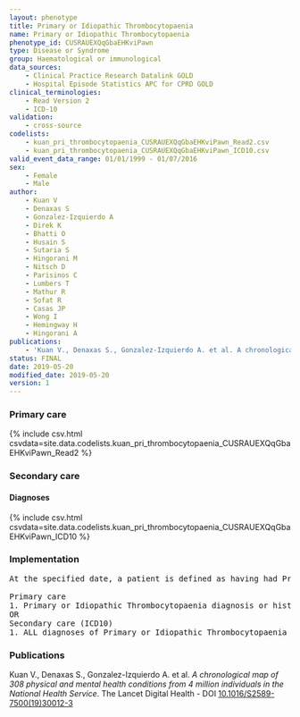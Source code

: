 ```yaml
---
layout: phenotype
title: Primary or Idiopathic Thrombocytopaenia
name: Primary or Idiopathic Thrombocytopaenia
phenotype_id: CUSRAUEXQqGbaEHKviPawn 
type: Disease or Syndrome
group: Haematological or immunological
data_sources: 
    - Clinical Practice Research Datalink GOLD
    - Hospital Episode Statistics APC for CPRD GOLD
clinical_terminologies: 
    - Read Version 2
    - ICD-10
validation: 
    - cross-source
codelists: 
    - kuan_pri_thrombocytopaenia_CUSRAUEXQqGbaEHKviPawn_Read2.csv
    - kuan_pri_thrombocytopaenia_CUSRAUEXQqGbaEHKviPawn_ICD10.csv
valid_event_data_range: 01/01/1999 - 01/07/2016
sex: 
    - Female
    - Male
author: 
    - Kuan V
    - Denaxas S
    - Gonzalez-Izquierdo A
    - Direk K
    - Bhatti O
    - Husain S
    - Sutaria S
    - Hingorani M
    - Nitsch D
    - Parisinos C
    - Lumbers T
    - Mathur R
    - Sofat R
    - Casas JP
    - Wong I
    - Hemingway H
    - Hingorani A
publications: 
    - 'Kuan V., Denaxas S., Gonzalez-Izquierdo A. et al. A chronological map of 308 physical and mental health conditions from 4 million individuals in the National Health Service. The Lancet Digital Health - DOI: 10.1016/S2589-7500(19)30012-3' 
status: FINAL
date: 2019-05-20
modified_date: 2019-05-20
version: 1
---
```

### Primary care 
{% include csv.html csvdata=site.data.codelists.kuan_pri_thrombocytopaenia_CUSRAUEXQqGbaEHKviPawn_Read2 %}
### Secondary care 
#### Diagnoses 
{% include csv.html csvdata=site.data.codelists.kuan_pri_thrombocytopaenia_CUSRAUEXQqGbaEHKviPawn_ICD10 %}
### Implementation 
<pre>At the specified date, a patient is defined as having had Primary or Idiopathic Thrombocytopaenia IF they meet the criteria for any of the following on or before the specified date. The earliest date on which the individual meets any of the following criteria on or before the specified date is defined as the first event date:

Primary care
1. Primary or Idiopathic Thrombocytopaenia diagnosis or history of diagnosis during a consultation 
OR
Secondary care (ICD10)
1. ALL diagnoses of Primary or Idiopathic Thrombocytopaenia or history of diagnosis during a hospitalization</pre> 
 
### Publications 
Kuan V., Denaxas S., Gonzalez-Izquierdo A. et al. _A chronological map of 308 physical and mental health conditions from 4 million individuals in the National Health Service_. The Lancet Digital Health - DOI <a href='https://www.thelancet.com/journals/landig/article/PIIS2589-7500(19)30012-3/fulltext'>10.1016/S2589-7500(19)30012-3</a>
